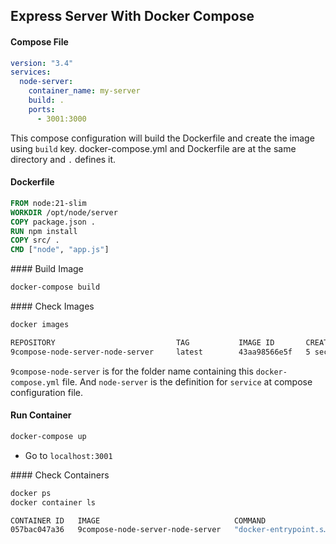 ## Express Server With Docker Compose

#### Compose File

```yml
version: "3.4"
services:
  node-server:
    container_name: my-server
    build: .
    ports:
      - 3001:3000
```

This compose configuration will build the Dockerfile and create the image using `build` key. docker-compose.yml and Dockerfile are at the same directory and `.` defines it.

#### Dockerfile

```dockerfile
FROM node:21-slim
WORKDIR /opt/node/server
COPY package.json .
RUN npm install
COPY src/ .
CMD ["node", "app.js"]
```

#### Build Image

```bash
docker-compose build
```

#### Check Images

```bash
docker images
```

```bash
REPOSITORY                           TAG           IMAGE ID       CREATED          SIZE
9compose-node-server-node-server     latest        43aa98566e5f   5 seconds ago    234MB
```

`9compose-node-server` is for the folder name containing this `docker-compose.yml` file. And `node-server` is the definition for `service` at compose configuration file.

#### Run Container

```bash
docker-compose up
```

- Go to `localhost:3001`

#### Check Containers

```bash
docker ps
docker container ls
```

```bash
CONTAINER ID   IMAGE                              COMMAND                  CREATED          STATUS          PORTS                    NAMES
057bac047a36   9compose-node-server-node-server   "docker-entrypoint.s…"   41 seconds ago   Up 41 seconds   0.0.0.0:3001->3000/tcp   my-server

```
